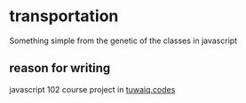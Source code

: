 # transportation
Something simple from the genetic of the classes in javascript

## reason for writing

javascript 102 course project in [tuwaiq.codes](https://tuwaiq.codes/)